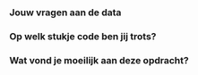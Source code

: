 ### Jouw vragen aan de data


### Op welk stukje code ben jij trots?


### Wat vond je moeilijk aan deze opdracht?
